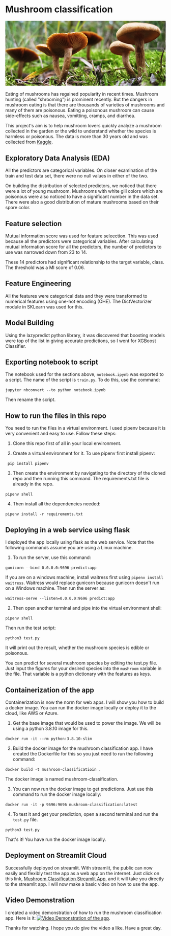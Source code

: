 # Mushroom classification

!["Mushrooms in the wild"](./image/mushrooms_pix.jpg)

Eating of mushrooms has regained popularity in recent times. Mushroom hunting (called "shrooming") is prominent recently. But the dangers in mushroom eating is that there are thousands of varieties of mushrooms and many of them are poisonous. Eating a poisonous mushroom can cause side-effects such as nausea, vomitting, cramps, and diarrhea. 

This project's aim is to help mushroom lovers quickly analyze a mushroom collected in the garden or the wild to understand whether the species is harmless or poisonous. The data is more than 30 years old and was collected from [Kaggle](https://www.kaggle.com/datasets/uciml/mushroom-classification).

## Exploratory Data Analysis (EDA)

All the predictors are categorical variables. On closer examination of the train and test data set, there were no null values in either of the two. 

On building the distribution of selected predictors, we noticed that there were a lot of young mushroom. Mushrooms with white gill colors which are poisonous were also noticed to have a significant number in the data set. There were also a good distribution of mature mushrooms based on their spore color. 

## Feature selection

Mutual information score was used for feature seleection. This was used because all the predictors were categorical variables. After calculating mutual information score for all the predictors, the number of predictors to use was narrowed down from 23 to 14. 

These 14 predictors had significant relationship to the target variable, class. The threshold was a MI score of 0.06. 

## Feature Engineering

All the features were categorical data and they were transformed to numerical features using one-hot encoding (OHE). The DictVectorizer module in SKLearn was used for this. 

## Model Building

Using the lazypredict python library, it was discovered that boosting models were top of the list in giving accurate predictions, so I went for XGBoost Classifier. 

## Exporting notebook to script

The notebook used for the sections above, `notebook.ipynb` was exported to a script. The name of the script is `train.py`. To do this, use the command:

```jupyter nbconvert --to python notebook.ipynb```

Then rename the script. 

## How to run the files in this repo

You need to run the files in a virtual environment. I used pipenv because it is very convenient and easy to use. Follow these steps:

1. Clone this repo first of all in your local environment. 

2. Create a virtual environment for it. To use pipenv first install pipenv:

``` pip install pipenv```

3. Then create the environment by navigating to the directory of the cloned repo and then running this command. The requirements.txt file is already in the repo. 

```pipenv shell```

4. Then install all the dependencies needed:

```pipenv install -r requirements.txt```

## Deploying in a web service using flask

I deployed the app locally using flask as the web service. Note that the following commands assume you are using a Linux machine. 

1. To run the server, use this command:

```gunicorn --bind 0.0.0.0:9696 predict:app```

If you are on a windows machine, install waitress first using `pipenv install waitress`. Waitress would replace gunicorn because gunicorn doesn't run on a Windows machine. Then run the server as:

```waitress-serve --listen=0.0.0.0:9696 predict:app```

2. Then open another terminal and pipe into the virtual environment shell:

```pipenv shell```

Then run the test script:

```python3 test.py```

It will print out the result, whether the mushroom species is edible or poisonous. 

You can predict for several mushroom species by editing the test.py file. Just input the figures for your desired species into the `mushroom` variable in the file. That variable is a python dictionary with the features as keys. 

## Containerization of the app

Containerization is now the norm for web apps. I will show you how to build a docker image. You can run the docker image locally or deploy it to the cloud, like AWS or Azure.

1. Get the base image that would be used to power the image. We will be using a python 3.8.10 image for this. 

``` docker run -it --rm python:3.8.10-slim ``` 

2. Build the docker image for the mushroom classification app. I have created the Dockerfile for this so you just need to run the following command:

``` docker build -t mushroom-classificatioin . ```

The docker image is named mushroom-classification. 

3. You can now run the docker image to get predictions. Just use this command to run the docker image locally:

``` docker run -it -p 9696:9696 mushroom-classification:latest ```

4. To test it and get your prediction, open a second terminal and run the `test.py` file. 

``` python3 test.py ```

That's it! You have run the docker image locally. 

## Deployment on Streamlit Cloud

Successfully deployed on streamlit. With streamlit, the public can now easily and flexibly test the app as a web app on the internet. Just click on this link, [Mushroom Classification Streamlit App](https://emekadavid-mushroom-classification-streamlitapp-keifjp.streamlit.app/), and it will take you directly to the streamlit app. I will now make a basic video on how to use the app. 

## Video Demonstration

I created a video demonstration of how to run the mushroom classification app. Here is it:
[![Video Demonstration of the app](https://img.youtube.com/vi/_3N4q6Zv6TA/0.jpg)](https://www.youtube.com/watch?v=_3N4q6Zv6TA). 

Thanks for watching. I hope you do give the video a like. Have a great day. 